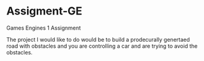 # Assigment-GE
Games Engines 1 Assignment

The project I would like to do would be to build a prodecurally genertaed road with obstacles and you are controlling a car and are trying to avoid the obstacles.
